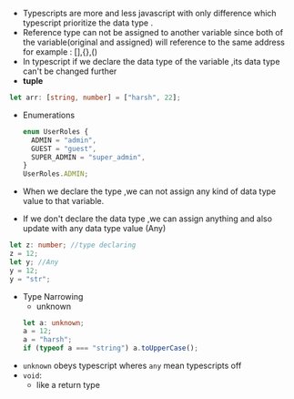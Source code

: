 - Typescripts are more and less javascript with only difference which typescript prioritize the data type .
- Reference type can not be assigned to another variable since both of the variable(original and assigned) will reference to the same address
  for example : [],{},()
- In typescript if we declare the data type of the variable ,its data type can't be changed further
- **tuple**

```ts
let arr: [string, number] = ["harsh", 22];
```

- Enumerations

  ```ts
  enum UserRoles {
    ADMIN = "admin",
    GUEST = "guest",
    SUPER_ADMIN = "super_admin",
  }
  UserRoles.ADMIN;
  ```

- When we declare the type ,we can not assign any kind of data type value to that variable.

- If we don't declare the data type ,we can assign anything and also update with any data type value (Any)

```ts
let z: number; //type declaring
z = 12;
let y; //Any
y = 12;
y = "str";
```

- Type Narrowing
  - unknown
  ```ts
  let a: unknown;
  a = 12;
  a = "harsh";
  if (typeof a === "string") a.toUpperCase();
  ```
- `unknown` obeys typescript wheres `any` mean typescripts off
- `void`:
  - like a return type